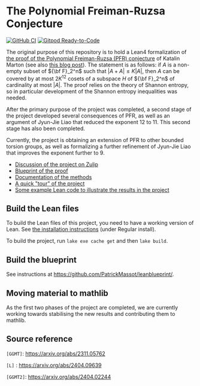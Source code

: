 # The Polynomial Freiman-Ruzsa Conjecture

[![GitHub CI](https://github.com/teorth/pfr/actions/workflows/push.yml/badge.svg)](https://github.com/teorth/pfr/actions/workflows/push.yml)
[![Gitpod Ready-to-Code](https://img.shields.io/badge/Gitpod-ready--to--code-blue?logo=gitpod)](https://gitpod.io/#https://github.com/teorth/pfr)

The original purpose of this repository is to hold a Lean4 formalization of [the proof of the Polynomial Freiman-Ruzsa (PFR) conjecture](https://arxiv.org/abs/2311.05762) of Katalin Marton (see also [this blog post](https://terrytao.wordpress.com/2023/11/13/on-a-conjecture-of-marton)).  The statement is as follows: if $A$ is a non-empty subset of ${\bf F}_2^n$ such that $\lvert A+A\rvert \leq K\lvert A\rvert$, then $A$ can be covered by at most $2K^{12}$ cosets of a subspace $H$ of ${\bf F}_2^n$ of cardinality at most $\lvert A\rvert$.  The proof relies on the theory of Shannon entropy, so in particular development of the Shannon entropy inequalities was needed.

After the primary purpose of the project was completed, a second stage of the project developed several consequences of PFR, as well as an argument of Jyun-Jie Liao that reduced the exponent $12$ to $11$.  This second stage has also been completed.

Currently, the project is obtaining an extension of PFR to other bounded torsion groups, as well as formalizing a further refinement of Jyun-Jie Liao that improves the exponent further to $9$.

* [Discussion of the project on Zulip](https://leanprover.zulipchat.com/#narrow/stream/412902-Polynomial-Freiman-Ruzsa-conjecture)
* [Blueprint of the proof](https://teorth.github.io/pfr/blueprint)
* [Documentation of the methods](https://teorth.github.io/pfr/docs)
* [A quick "tour" of the project](https://terrytao.wordpress.com/2023/11/18/formalizing-the-proof-of-pfr-in-lean4-using-blueprint-a-short-tour)
* [Some example Lean code to illustrate the results in the project](https://github.com/teorth/pfr/blob/master/PFR/Examples.lean)

## Build the Lean files

To build the Lean files of this project, you need to have a working version of Lean.
See [the installation instructions](https://leanprover-community.github.io/get_started.html) (under Regular install).

To build the project, run `lake exe cache get` and then `lake build`.

## Build the blueprint

See instructions at <https://github.com/PatrickMassot/leanblueprint/>.

## Moving material to mathlib

As the first two phases of the project are completed, we are currently working towards stabilising the new results and contributing them to mathlib.

## Source reference

`[GGMT]`: <https://arxiv.org/abs/2311.05762>

`[L]` : <https://arxiv.org/abs/2404.09639>

`[GGMT2]`: <https://arxiv.org/abs/2404.02244>
